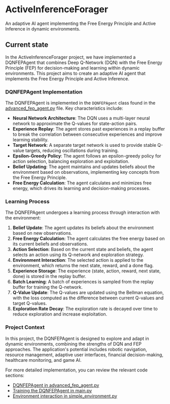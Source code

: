# ActiveInferenceForager

An adaptive AI agent implementing the Free Energy Principle and Active Inference in dynamic environments.

## Current state

In the ActiveInferenceForager project, we have implemented a DQNFEPAgent that combines Deep Q-Network (DQN) with the Free Energy Principle (FEP) for decision-making and learning within dynamic environments. This project aims to create an adaptive AI agent that implements the Free Energy Principle and Active Inference.

### DQNFEPAgent Implementation
The DQNFEPAgent is implemented in the `DQNFEPAgent` class found in the [advanced_fep_agent.py](src/active_inference_forager/agents/advanced_fep_agent.py) file. Key characteristics include:
- **Neural Network Architecture**: The DQN uses a multi-layer neural network to approximate the Q-values for state-action pairs.
- **Experience Replay**: The agent stores past experiences in a replay buffer to break the correlation between consecutive experiences and improve learning stability.
- **Target Network**: A separate target network is used to provide stable Q-value targets, reducing oscillations during training.
- **Epsilon-Greedy Policy**: The agent follows an epsilon-greedy policy for action selection, balancing exploration and exploitation.
- **Belief Updating**: The agent maintains and updates beliefs about the environment based on observations, implementing key concepts from the Free Energy Principle.
- **Free Energy Calculation**: The agent calculates and minimizes free energy, which drives its learning and decision-making processes.

### Learning Process
The DQNFEPAgent undergoes a learning process through interaction with the environment:
1. **Belief Update**: The agent updates its beliefs about the environment based on new observations.
2. **Free Energy Calculation**: The agent calculates the free energy based on its current beliefs and observations.
3. **Action Selection**: Based on the current state and beliefs, the agent selects an action using its Q-network and exploration strategy.
4. **Environment Interaction**: The selected action is applied to the environment, which returns the next state, reward, and a done flag.
5. **Experience Storage**: The experience (state, action, reward, next state, done) is stored in the replay buffer.
6. **Batch Learning**: A batch of experiences is sampled from the replay buffer for training the Q-network.
7. **Q-Value Update**: The Q-values are updated using the Bellman equation, with the loss computed as the difference between current Q-values and target Q-values.
8. **Exploration Rate Decay**: The exploration rate is decayed over time to reduce exploration and increase exploitation.

### Project Context
In this project, the DQNFEPAgent is designed to explore and adapt in dynamic environments, combining the strengths of DQN and FEP approaches. The application's potential includes robotic navigation, resource management, adaptive user interfaces, financial decision-making, healthcare monitoring, and game AI.

For more detailed implementation, you can review the relevant code sections:
- [DQNFEPAgent in advanced_fep_agent.py](src/active_inference_forager/agents/advanced_fep_agent.py)
- [Training the DQNFEPAgent in main.py](src/active_inference_forager/main.py)
- [Environment interaction in simple_environment.py](src/active_inference_forager/environments/simple_environment.py)
